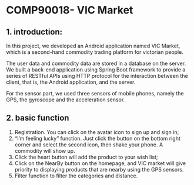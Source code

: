 # COMP90018- VIC Market


## 1. introduction:
In this project, we developed an Android application named VIC Market, which is a second-hand commodity trading platform for victorian people.  
 
The user data and commodity data are stored in a database on the server. We built a back-end application using Spring Boot framework to provide a series of RESTful APIs using HTTP protocol for the interaction between the client, that is, the Android application, and the server. 
 
For the sensor part, we used three sensors of mobile phones, namely the GPS, the gyroscope and the acceleration sensor. 

## 2. basic function
1. Registration. You can click on the avatar icon to sign up and sign in;
2. “I’m feeling lucky” function. Just click the button on the bottom right corner and select the second icon, then shake your phone. A commodity will show up.
3. Click the heart button will add the product to your wish list;
4. Click on the NearBy button on the homepage, and VIC market will give priority to displaying products that are nearby using the GPS sensors. 
5. Filter function to filter the categories and distance.




